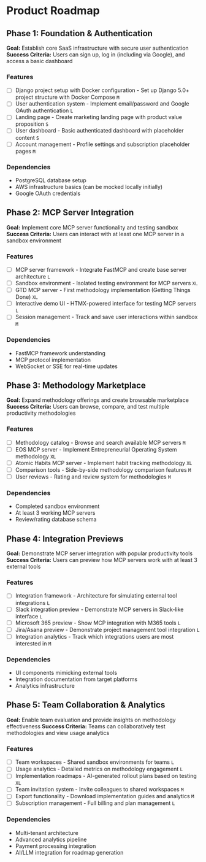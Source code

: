 # Product Roadmap

## Phase 1: Foundation & Authentication

**Goal:** Establish core SaaS infrastructure with secure user authentication
**Success Criteria:** Users can sign up, log in (including via Google), and access a basic dashboard

### Features

- [ ] Django project setup with Docker configuration - Set up Django 5.0+ project structure with Docker Compose `M`
- [ ] User authentication system - Implement email/password and Google OAuth authentication `L`
- [ ] Landing page - Create marketing landing page with product value proposition `S`
- [ ] User dashboard - Basic authenticated dashboard with placeholder content `S`
- [ ] Account management - Profile settings and subscription placeholder pages `M`

### Dependencies

- PostgreSQL database setup
- AWS infrastructure basics (can be mocked locally initially)
- Google OAuth credentials

## Phase 2: MCP Server Integration

**Goal:** Implement core MCP server functionality and testing sandbox
**Success Criteria:** Users can interact with at least one MCP server in a sandbox environment

### Features

- [ ] MCP server framework - Integrate FastMCP and create base server architecture `L`
- [ ] Sandbox environment - Isolated testing environment for MCP servers `XL`
- [ ] GTD MCP server - First methodology implementation (Getting Things Done) `XL`
- [ ] Interactive demo UI - HTMX-powered interface for testing MCP servers `L`
- [ ] Session management - Track and save user interactions within sandbox `M`

### Dependencies

- FastMCP framework understanding
- MCP protocol implementation
- WebSocket or SSE for real-time updates

## Phase 3: Methodology Marketplace

**Goal:** Expand methodology offerings and create browsable marketplace
**Success Criteria:** Users can browse, compare, and test multiple productivity methodologies

### Features

- [ ] Methodology catalog - Browse and search available MCP servers `M`
- [ ] EOS MCP server - Implement Entrepreneurial Operating System methodology `XL`
- [ ] Atomic Habits MCP server - Implement habit tracking methodology `XL`
- [ ] Comparison tools - Side-by-side methodology comparison features `M`
- [ ] User reviews - Rating and review system for methodologies `M`

### Dependencies

- Completed sandbox environment
- At least 3 working MCP servers
- Review/rating database schema

## Phase 4: Integration Previews

**Goal:** Demonstrate MCP server integration with popular productivity tools
**Success Criteria:** Users can preview how MCP servers work with at least 3 external tools

### Features

- [ ] Integration framework - Architecture for simulating external tool integrations `L`
- [ ] Slack integration preview - Demonstrate MCP servers in Slack-like interface `L`
- [ ] Microsoft 365 preview - Show MCP integration with M365 tools `L`
- [ ] Jira/Asana preview - Demonstrate project management tool integration `L`
- [ ] Integration analytics - Track which integrations users are most interested in `M`

### Dependencies

- UI components mimicking external tools
- Integration documentation from target platforms
- Analytics infrastructure

## Phase 5: Team Collaboration & Analytics

**Goal:** Enable team evaluation and provide insights on methodology effectiveness
**Success Criteria:** Teams can collaboratively test methodologies and view usage analytics

### Features

- [ ] Team workspaces - Shared sandbox environments for teams `L`
- [ ] Usage analytics - Detailed metrics on methodology engagement `L`
- [ ] Implementation roadmaps - AI-generated rollout plans based on testing `XL`
- [ ] Team invitation system - Invite colleagues to shared workspaces `M`
- [ ] Export functionality - Download implementation guides and analytics `M`
- [ ] Subscription management - Full billing and plan management `L`

### Dependencies

- Multi-tenant architecture
- Advanced analytics pipeline
- Payment processing integration
- AI/LLM integration for roadmap generation
